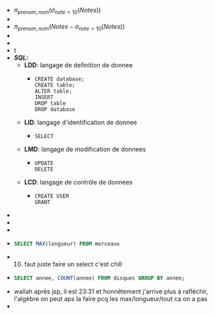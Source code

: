 - $\pi_{prenom,nom}\left(\sigma_{note<10}\left(Notes\right)\right)$
-
- $\pi_{prenom,nom}\left(Notes-\sigma_{note<10}\left(Notes\right)\right)_{}$
-
-
- t
- ***SQL:***
	- **LDD**: langage de definition de donnee
		- ```
		  CREATE database;
		  CREATE table;
		  ALTER table;
		  INSERT
		  DROP table
		  DROP database
		  ```
	- **LID**: langage d'identification de donnee
		- ```
		  SELECT
		  ```
	- **LMD**: langage de modification de donnees
		- ```
		  UPDATE
		  DELETE
		  ```
	- **LCD**: langage de contrôle de donnees
		- ```
		  CREATE USER
		  GRANT
		  ```
-
-
-
- ```sql
  SELECT MAX(longueur) FROM morceaux
  ```
- 10) faut juste faire un select c'est chill
- ```sql
  SELECT annee, COUNT(annee) FROM disques GROUP BY annee;
  ```
- wallah après jsp, il est 23:31 et honnêtement j'arrive plus à rafléchir, l'algèbre on peut aps la faire pcq les max/longueur/tout ca on a pas
-